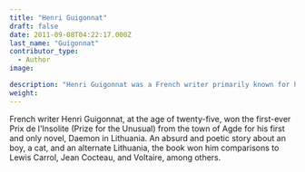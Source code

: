 ```yaml
---
title: "Henri Guigonnat"
draft: false
date: 2011-09-08T04:22:17.000Z
last_name: "Guigonnat"
contributor_type:
  - Author
image:

description: "Henri Guigonnat was a French writer primarily known for his book, Daemon in Lithuania, which is testimony to his humorous, perverse and elegant writing style."
weight:
---
```

French writer Henri Guigonnat, at the age of twenty-five, won the first-ever Prix de l'Insolite (Prize for the Unusual) from the town of Agde for his first and only novel, Daemon in Lithuania. An absurd and poetic story about an boy, a cat, and an alternate Lithuania, the book won him comparisons to Lewis Carrol, Jean Cocteau, and Voltaire, among others.

